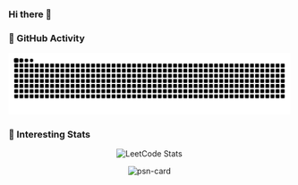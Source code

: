 ### Hi there 👋

<!--
**Radon10043/Radon10043** is a ✨ _special_ ✨ repository because its `README.md` (this file) appears on your GitHub profile.

Here are some ideas to get you started:

- 🔭 I’m currently working on ...
- 🌱 I’m currently learning ...
- 👯 I’m looking to collaborate on ...
- 🤔 I’m looking for help with ...
- 💬 Ask me about ...
- 📫 How to reach me: ...
- 😄 Pronouns: ...
- ⚡ Fun fact: ...
-->

### 🌟 GitHub Activity

<picture>
  <source media="(prefers-color-scheme: dark)" srcset="https://raw.githubusercontent.com/Radon10043/Radon10043/output/github-contribution-grid-snake-dark.svg">
  <source media="(prefers-color-scheme: light)" srcset="https://raw.githubusercontent.com/Radon10043/Radon10043/output/github-contribution-grid-snake.svg">
  <img alt="github contribution grid snake animation" src="https://raw.githubusercontent.com/Radon10043/Radon10043/output/github-contribution-grid-snake.svg">
</picture>

### 🍕 Interesting Stats

<div align="center">

![LeetCode Stats](https://leetcard.jacoblin.cool/radon220?font=Cookie&ext=heatmap&site=cn&sheets=https://gist.github.com/Radon10043/76d501b3ffb413ae3541792f75876d0a/raw/a452aaa7a500a1fbb537ec591d2da116bc3290a4/theme.css)

![psn-card](https://psncard.dogpaw.top/card/Radon220_)

</div>
